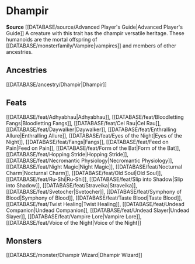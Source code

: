 ﻿---
id: '215'
name: Dhampir
rarity: Common
source: '[[DATABASE/source/Advanced Player''s Guide|Advanced Player''s Guide]]'
trait:
- Dhampir
type: Trait

---
# Dhampir

**Source** [[DATABASE/source/Advanced Player's Guide|Advanced Player's Guide]] 
A creature with this trait has the dhampir versatile heritage. These humanoids are the mortal offspring of [[DATABASE/monsterfamily/Vampire|vampires]] and members of other ancestries.

## Ancestries

[[DATABASE/ancestry/Dhampir|Dhampir]]

## Feats

[[DATABASE/feat/Adhyabhau|Adhyabhau]], [[DATABASE/feat/Bloodletting Fangs|Bloodletting Fangs]], [[DATABASE/feat/Cel Rau|Cel Rau]], [[DATABASE/feat/Daywalker|Daywalker]], [[DATABASE/feat/Enthralling Allure|Enthralling Allure]], [[DATABASE/feat/Eyes of the Night|Eyes of the Night]], [[DATABASE/feat/Fangs|Fangs]], [[DATABASE/feat/Feed on Pain|Feed on Pain]], [[DATABASE/feat/Form of the Bat|Form of the Bat]], [[DATABASE/feat/Hopping Stride|Hopping Stride]], [[DATABASE/feat/Necromantic Physiology|Necromantic Physiology]], [[DATABASE/feat/Night Magic|Night Magic]], [[DATABASE/feat/Nocturnal Charm|Nocturnal Charm]], [[DATABASE/feat/Old Soul|Old Soul]], [[DATABASE/feat/Ru-Shi|Ru-Shi]], [[DATABASE/feat/Slip into Shadow|Slip into Shadow]], [[DATABASE/feat/Straveika|Straveika]], [[DATABASE/feat/Svetocher|Svetocher]], [[DATABASE/feat/Symphony of Blood|Symphony of Blood]], [[DATABASE/feat/Taste Blood|Taste Blood]], [[DATABASE/feat/Twist Healing|Twist Healing]], [[DATABASE/feat/Undead Companion|Undead Companion]], [[DATABASE/feat/Undead Slayer|Undead Slayer]], [[DATABASE/feat/Vampire Lore|Vampire Lore]], [[DATABASE/feat/Voice of the Night|Voice of the Night]]

## Monsters

[[DATABASE/monster/Dhampir Wizard|Dhampir Wizard]]